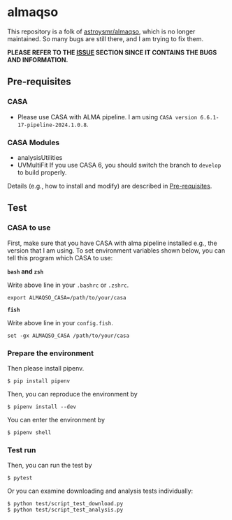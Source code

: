 # almaqso

This repository is a folk of [astroysmr/almaqso](https://github.com/astroysmr/almaqso), which is no longer maintained.
So many bugs are still there, and I am trying to fix them.

**PLEASE REFER TO THE [ISSUE](https://github.com/skrbcr/almaqso/issues) SECTION SINCE IT CONTAINS THE BUGS AND INFORMATION.**

## Pre-requisites

### CASA

- Please use CASA with ALMA pipeline. I am using `CASA version 6.6.1-17-pipeline-2024.1.0.8`.

### CASA Modules

- analysisUtilities
- UVMultiFit  If you use CASA 6, you should switch the branch to `develop` to build properly.

Details (e.g., how to install and modify) are described in [Pre-requisites](PreRequisites.md).

## Test

### CASA to use

First, make sure that you have CASA with alma pipeline installed e.g., the version that I am using.
To set environment variables shown below, you can tell this program which CASA to use:

**`bash` and `zsh`**

Write above line in your `.bashrc` or `.zshrc`.

```shell
export ALMAQSO_CASA=/path/to/your/casa
```

**`fish`**

Write above line in your `config.fish`.

```shell
set -gx ALMAQSO_CASA /path/to/your/casa
```

### Prepare the environment

Then please install pipenv.

```shell
$ pip install pipenv
```

Then, you can reproduce the environment by

```shell
$ pipenv install --dev
```

You can enter the environment by

```shell
$ pipenv shell
```

### Test run

Then, you can run the test by

```
$ pytest
```

Or you can examine downloading and analysis tests individually:

```shell
$ python test/script_test_download.py
$ python test/script_test_analysis.py
```
